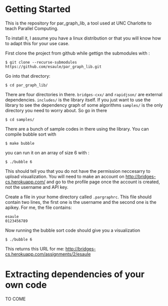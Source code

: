 # Getting Started

This is the repository for par_graph_lib, a tool used at UNC Charlotte
to teach Parallel Computing.

To install it, I assume you have a linux distribution or that you will
know how to adapt this for your use case.

First clone the project from github while gettign the submodules with :

```$ git clone --recurse-submodules https://github.com/esaule/par_graph_lib.git```

Go into that directory:

```$ cd par_graph_lib/```

There are four directories in there. `bridges-cxx/` and `rapidjson/`
are external dependencies. `includes/` is the library itself. If you
just want to use the library to see the dependency graph of some
algorithms `samples/` is the only directory you need to worry
about. So go in there

```$ cd samples/```

There are a bunch of sample codes in there using the library. You can
compile bubble sort with

```$ make bubble```

you can run it on an array of size 6 with :

```$ ./bubble 6```

This should tell you that you do not have the permission neccesarry to
upload visualization. You will need to make an account on
http://bridges-cs.herokuapp.com/ and go to the profile page once the
account is created, not the username and API key.

Create a file in your home directory called `.pargraphrc`. This file
should contain two lines, the first one is the username and the second
one is the apikey. For me, the file contains:

```
esaule
0123456789
```

Now running the bubble sort code should give you a visualization

```$ ./bubble 6```

This returns this URL for me: http://bridges-cs.herokuapp.com/assignments/2/esaule

# Extracting dependencies of your own code

TO COME